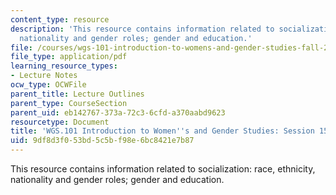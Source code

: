```yaml
---
content_type: resource
description: 'This resource contains information related to socialization: race, ethnicity,
  nationality and gender roles; gender and education.'
file: /courses/wgs-101-introduction-to-womens-and-gender-studies-fall-2014/9df8d3f053bd5c5bf98e6bc8421e7b87_MITWGS_101F14_Sess15.pdf
file_type: application/pdf
learning_resource_types:
- Lecture Notes
ocw_type: OCWFile
parent_title: Lecture Outlines
parent_type: CourseSection
parent_uid: eb142767-373a-72c3-6cfd-a370aabd9623
resourcetype: Document
title: 'WGS.101 Introduction to Women''s and Gender Studies: Session 15 Lecture Outline'
uid: 9df8d3f0-53bd-5c5b-f98e-6bc8421e7b87
---
```

This resource contains information related to socialization: race, ethnicity, nationality and gender roles; gender and education.

